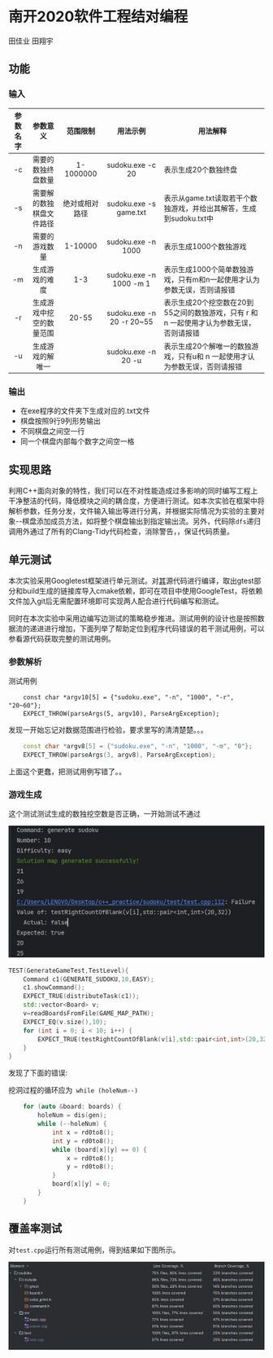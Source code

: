 # 南开2020软件工程结对编程

田佳业 田翔宇

## 功能

### 输入

| 参数名字 |         参数意义         |    范围限制    |         用法示例          | 用法解释                                                     |
| :------: | :----------------------: | :------------: | :-----------------------: | ------------------------------------------------------------ |
|    -c    |    需要的数独终盘数量    |   1-1000000    |     sudoku.exe -c 20      | 表示生成20个数独终盘                                         |
|    -s    | 需要解的数独棋盘文件路径 | 绝对或相对路径 |  sudoku.exe -s game.txt   | 表示从game.txt读取若干个数独游戏，并给出其解答，生成到sudoku.txt中 |
|    -n    |      需要的游戏数量      |    1-10000     |    sudoku.exe -n 1000     | 表示生成1000个数独游戏                                       |
|    -m    |      生成游戏的难度      |      1-3       |  sudoku.exe -n 1000 -m 1  | 表示生成1000个简单数独游戏，只有m和n一起使用才认为参数无误，否则请报错 |
|    -r    | 生成游戏中挖空的数量范围 |     20-55      | sudoku.exe -n 20 -r 20~55 | 表示生成20个挖空数在20到55之间的数独游戏，只有 r 和 n 一起使用才认为参数无误，否则请报错 |
|    -u    |     生成游戏的解唯一     |                |    sudoku.exe -n 20 -u    | 表示生成20个解唯一的数独游戏，只有u和 n 一起使用才认为参数无误，否则请报错 |

### 输出

- 在exe程序的文件夹下生成对应的.txt文件
- 棋盘按照9行9列形势输出
- 不同棋盘之间空一行
- 同一个棋盘内部每个数字之间空一格

## 实现思路

利用C++面向对象的特性，我们可以在不对性能造成过多影响的同时编写工程上干净整洁的代码，降低模块之间的耦合度，方便进行测试。如本次实验在框架中将解析参数，任务分发，文件输入输出等进行分离，并根据实际情况为实验的主要对象--棋盘添加成员方法，如将整个棋盘输出到指定输出流。另外，代码除`dfs`递归调用外通过了所有的Clang-Tidy代码检查，消除警告，，保证代码质量。

## 单元测试

本次实验采用Googletest框架进行单元测试。对[其](https://github.com/google/googletest)源代码进行编译，取出gtest部分和build生成的链接库导入cmake依赖，即可在项目中使用GoogleTest，将依赖文件加入git后无需配置环境即可实现两人配合进行代码编写和测试。

同时在本次实验中采用边编写边测试的策略稳步推进。测试用例的设计也是按照数据流的递进进行增加，下面列举了帮助定位到程序代码错误的若干测试用例，可以参看源代码获取完整的测试用例。

### 参数解析

测试用例

```
    const char *argv10[5] = {"sudoku.exe", "-n", "1000", "-r", "20~60"};
    EXPECT_THROW(parseArgs(5, argv10), ParseArgException);
```

发现一开始忘记对数据范围进行检验，要求里写的清清楚楚。。。

```c++
    const char *argv8[5] = {"sudoku.exe", "-n", "1000", "-m", "0"};
    EXPECT_THROW(parseArgs(3, argv8), ParseArgException);
```

上面这个更蠢，把测试用例写错了。。

### 游戏生成

这个测试测试生成的数独挖空数是否正确，一开始测试不通过

![image-20230630043652199](README.assets/image-20230630043652199.png)

```c++
TEST(GenerateGameTest,TestLevel){
    Command c1(GENERATE_SUDOKU,10,EASY);
    c1.showCommand();
    EXPECT_TRUE(distributeTask(c1));
    std::vector<Board> v;
    v=readBoardsFromFile(GAME_MAP_PATH);
    EXPECT_EQ(v.size(),10);
    for (int i = 0; i < 10; i++) {
        EXPECT_TRUE(testRightCountOfBlank(v[i],std::pair<int,int>(20,32)));
    }
}
```

发现了下面的错误:

挖洞过程的循环应为` while (holeNum--)`

```c++
    for (auto &board: boards) {
        holeNum = dis(gen);
        while (--holeNum) {
            int x = rd0to8();
            int y = rd0to8();
            while (board[x][y] == 0) {
                x = rd0to8();
                y = rd0to8();
            }
            board[x][y] = 0;
        }
    }
```

## 覆盖率测试

对`test.cpp`运行所有测试用例，得到结果如下图所示。

![image-20230630075855364](README.assets/image-20230630075855364.png)